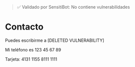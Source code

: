 > ✅ Validado por SensitiBot: No contiene vulnerabilidades

# Contacto

Puedes escribirme a [DELETED VULNERABILITY]

Mi teléfono es 123 45 67 89

Tarjeta: 4131 1155 8111 1111
